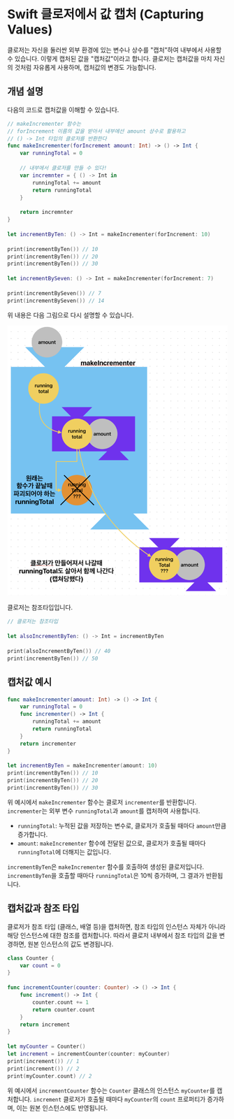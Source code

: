 # Swift 클로저에서 값 캡처 (Capturing Values)

클로저는 자신을 둘러싼 외부 환경에 있는 변수나 상수를 "캡처"하여 내부에서 사용할 수 있습니다. 이렇게 캡처된 값을 "캡처값"이라고 합니다. 클로저는 캡처값을 마치 자신의 것처럼 자유롭게 사용하며, 캡처값의 변경도 가능합니다.

## 개념 설명

다음의 코드로 캡처값을 이해할 수 있습니다.

```swift
// makeIncrementer 함수는
// forIncrement 이름의 값을 받아서 내부에선 amount 상수로 활용하고
// () -> Int 타입의 클로저를 반환한다
func makeIncrementer(forIncrement amount: Int) -> () -> Int {
    var runningTotal = 0
    
    // 내부에서 클로저를 만들 수 있다!
    var incremnter = { () -> Int in
        runningTotal += amount
        return runningTotal
    }
    
    return incremnter
}

let incrementByTen: () -> Int = makeIncrementer(forIncrement: 10)

print(incrementByTen()) // 10
print(incrementByTen()) // 20
print(incrementByTen()) // 30

let incrementBySeven: () -> Int = makeIncrementer(forIncrement: 7)

print(incrementBySeven()) // 7
print(incrementBySeven()) // 14
```

위 내용은 다음 그림으로 다시 설명할 수 있습니다.

![capturing_values.webp](./capturing_values.webp)


클로저는 참조타입입니다.

```swift
// 클로저는 참조타입

let alsoIncrementByTen: () -> Int = incrementByTen

print(alsoIncrementByTen()) // 40
print(incrementByTen()) // 50
```



## 캡처값 예시

```swift
func makeIncrementer(amount: Int) -> () -> Int {
    var runningTotal = 0
    func incrementer() -> Int {
        runningTotal += amount
        return runningTotal
    }
    return incrementer
}

let incrementByTen = makeIncrementer(amount: 10)
print(incrementByTen()) // 10
print(incrementByTen()) // 20
print(incrementByTen()) // 30
```

위 예시에서 `makeIncrementer` 함수는 클로저 `incrementer`를 반환합니다. `incrementer`는 외부 변수 `runningTotal`과 `amount`를 캡처하여 사용합니다. 

* `runningTotal`: 누적된 값을 저장하는 변수로, 클로저가 호출될 때마다 `amount`만큼 증가합니다.
* `amount`: `makeIncrementer` 함수에 전달된 값으로, 클로저가 호출될 때마다 `runningTotal`에 더해지는 값입니다.

`incrementByTen`은 `makeIncrementer` 함수를 호출하여 생성된 클로저입니다. `incrementByTen`을 호출할 때마다 `runningTotal`은 10씩 증가하며, 그 결과가 반환됩니다.

## 캡처값과 참조 타입

클로저가 참조 타입 (클래스, 배열 등)을 캡처하면, 참조 타입의 인스턴스 자체가 아니라 해당 인스턴스에 대한 참조를 캡처합니다. 따라서 클로저 내부에서 참조 타입의 값을 변경하면, 원본 인스턴스의 값도 변경됩니다.

```swift
class Counter {
    var count = 0
}

func incrementCounter(counter: Counter) -> () -> Int {
    func increment() -> Int {
        counter.count += 1
        return counter.count
    }
    return increment
}

let myCounter = Counter()
let increment = incrementCounter(counter: myCounter)
print(increment()) // 1
print(increment()) // 2
print(myCounter.count) // 2
```

위 예시에서 `incrementCounter` 함수는 `Counter` 클래스의 인스턴스 `myCounter`를 캡처합니다. `increment` 클로저가 호출될 때마다 `myCounter`의 `count` 프로퍼티가 증가하며, 이는 원본 인스턴스에도 반영됩니다.

